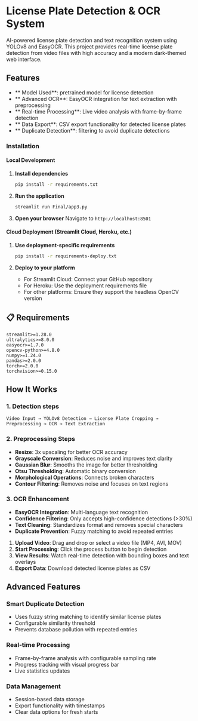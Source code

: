 # License Plate Detection & OCR System

AI-powered license plate detection and text recognition system using YOLOv8 and EasyOCR. This project provides real-time license plate detection from video files with high accuracy and a modern dark-themed web interface.



##  Features

- ** Model Used**: pretrained model for license detection
- ** Advanced OCR**: EasyOCR integration for text extraction with preprocessing
- ** Real-time Processing**: Live video analysis with frame-by-frame detection
- ** Data Export**: CSV export functionality for detected license plates
- ** Duplicate Detection**: filtering to avoid duplicate detections



### Installation

#### Local Development
1. **Install dependencies**
   ```bash
   pip install -r requirements.txt
   ```

2. **Run the application**
   ```bash
   streamlit run Final/app3.py
   ```

3. **Open your browser**
   Navigate to `http://localhost:8501`

#### Cloud Deployment (Streamlit Cloud, Heroku, etc.)
1. **Use deployment-specific requirements**
   ```bash
   pip install -r requirements-deploy.txt
   ```

2. **Deploy to your platform**
   - For Streamlit Cloud: Connect your GitHub repository
   - For Heroku: Use the deployment requirements file
   - For other platforms: Ensure they support the headless OpenCV version

## 📋 Requirements

```
streamlit>=1.28.0
ultralytics>=8.0.0
easyocr>=1.7.0
opencv-python>=4.8.0
numpy>=1.24.0
pandas>=2.0.0
torch>=2.0.0
torchvision>=0.15.0
```

##  How It Works

### 1. **Detection steps**
```
Video Input → YOLOv8 Detection → License Plate Cropping → Preprocessing → OCR → Text Extraction
```

### 2. **Preprocessing Steps**
- **Resize**: 3x upscaling for better OCR accuracy
- **Grayscale Conversion**: Reduces noise and improves text clarity
- **Gaussian Blur**: Smooths the image for better thresholding
- **Otsu Thresholding**: Automatic binary conversion
- **Morphological Operations**: Connects broken characters
- **Contour Filtering**: Removes noise and focuses on text regions

### 3. **OCR Enhancement**
- **EasyOCR Integration**: Multi-language text recognition
- **Confidence Filtering**: Only accepts high-confidence detections (>30%)
- **Text Cleaning**: Standardizes format and removes special characters
- **Duplicate Prevention**: Fuzzy matching to avoid repeated entries



1. **Upload Video**: Drag and drop or select a video file (MP4, AVI, MOV)
2. **Start Processing**: Click the process button to begin detection
3. **View Results**: Watch real-time detection with bounding boxes and text overlays
4. **Export Data**: Download detected license plates as CSV


## Advanced Features

### Smart Duplicate Detection
- Uses fuzzy string matching to identify similar license plates
- Configurable similarity threshold
- Prevents database pollution with repeated entries

### Real-time Processing
- Frame-by-frame analysis with configurable sampling rate
- Progress tracking with visual progress bar
- Live statistics updates

### Data Management
- Session-based data storage
- Export functionality with timestamps
- Clear data options for fresh starts

